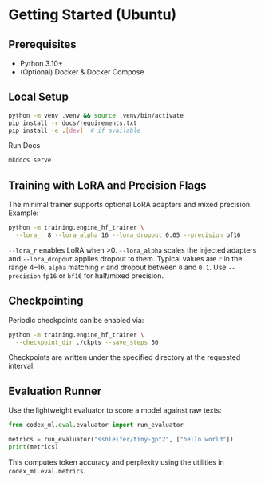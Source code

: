 <!-- BEGIN: CODEX_DOCS_GETTING_STARTED -->

# Getting Started (Ubuntu)

## Prerequisites

- Python 3.10+
- (Optional) Docker & Docker Compose

## Local Setup

```bash
python -m venv .venv && source .venv/bin/activate
pip install -r docs/requirements.txt
pip install -e .[dev]  # if available
```

Run Docs

```bash
mkdocs serve
```

## Training with LoRA and Precision Flags

The minimal trainer supports optional LoRA adapters and mixed precision. Example:

```bash
python -m training.engine_hf_trainer \
  --lora_r 8 --lora_alpha 16 --lora_dropout 0.05 --precision bf16
```

`--lora_r` enables LoRA when >0. `--lora_alpha` scales the injected adapters and
`--lora_dropout` applies dropout to them. Typical values are `r` in the range
4–16, `alpha` matching `r` and dropout between `0` and `0.1`. Use `--precision`
`fp16` or `bf16` for half/mixed precision.

## Checkpointing

Periodic checkpoints can be enabled via:

```bash
python -m training.engine_hf_trainer \
  --checkpoint_dir ./ckpts --save_steps 50
```

Checkpoints are written under the specified directory at the requested interval.

## Evaluation Runner

Use the lightweight evaluator to score a model against raw texts:

```python
from codex_ml.eval.evaluator import run_evaluator

metrics = run_evaluator("sshleifer/tiny-gpt2", ["hello world"])
print(metrics)
```

This computes token accuracy and perplexity using the utilities in `codex_ml.eval.metrics`.
